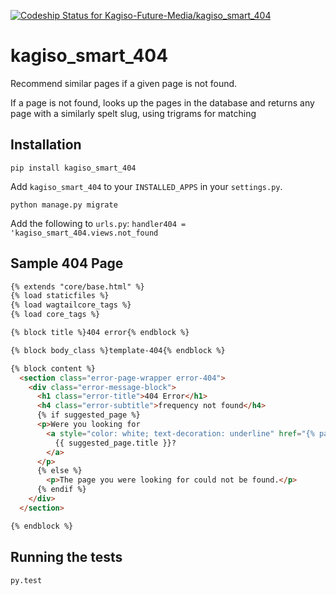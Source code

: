 [ ![Codeship Status for Kagiso-Future-Media/kagiso_smart_404](https://codeship.com/projects/40725960-e9d1-0133-fac7-4afac8d396b8/status?branch=master)](https://codeship.com/projects/147691)

# kagiso_smart_404
Recommend similar pages if a given page is not found.

If a page is not found, looks up the pages in the database
and returns any page with a similarly spelt slug, using trigrams for matching

## Installation
`pip install kagiso_smart_404`

Add `kagiso_smart_404` to your `INSTALLED_APPS` in your `settings.py`.

`python manage.py migrate`

Add the following to `urls.py`:
`handler404 = 'kagiso_smart_404.views.not_found`

## Sample 404 Page
```html
{% extends "core/base.html" %}
{% load staticfiles %}
{% load wagtailcore_tags %}
{% load core_tags %}

{% block title %}404 error{% endblock %}

{% block body_class %}template-404{% endblock %}

{% block content %}
  <section class="error-page-wrapper error-404">
    <div class="error-message-block">
      <h1 class="error-title">404 Error</h1>
      <h4 class="error-subtitle">frequency not found</h4>
      {% if suggested_page %}
      <p>Were you looking for
        <a style="color: white; text-decoration: underline" href="{% pageurl suggested_page %}">
          {{ suggested_page.title }}?
        </a>
      </p>
      {% else %}
        <p>The page you were looking for could not be found.</p>
      {% endif %}
    </div>
  </section>

{% endblock %}
```

## Running the tests
```
py.test
```
